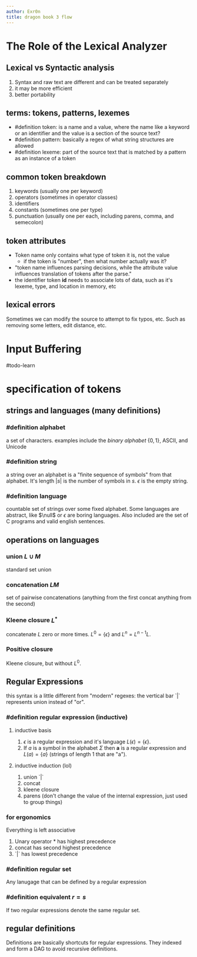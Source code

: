 ```yaml
---
author: Exr0n
title: dragon book 3 flow
---
```


# The Role of the Lexical Analyzer

## Lexical vs Syntactic analysis

1.  Syntax and raw text are different and can be treated separately
2.  it may be more efficient
3.  better portability

## terms: tokens, patterns, lexemes

-   \#definition token: is a name and a value, where the name like a
    keyword or an identifier and the value is a section of the source
    text?
-   \#definition pattern: basically a regex of what string structures
    are allowed
-   \#definition lexeme: part of the source text that is matched by a
    pattern as an instance of a token

## common token breakdown

1.  keywords (usually one per keyword)
2.  operators (sometimes in operator classes)
3.  identifiers
4.  constants (sometimes one per type)
5.  punctuation (usually one per each, including parens, comma, and
    semecolon)

## token attributes

-   Token name only contains what type of token it is, not the value
    -   if the token is \"number\", then what number actually was it?
-   \"token name influences parsing decisions, while the attribute value
    influences translation of tokens after the parse.\"
-   the identifier token **id** needs to associate lots of data, such as
    it\'s lexeme, type, and location in memory, etc

## lexical errors

Sometimes we can modify the source to attempt to fix typos, etc. Such as
removing some letters, edit distance, etc.

# Input Buffering

\#todo-learn

# specification of tokens

## strings and languages (many definitions)

### \#definition alphabet

a set of characters. examples include the *binary alphabet* $\{0, 1\}$,
ASCII, and Unicode

### \#definition string

a string over an alphabet is a \"finite sequence of symbols\" from that
alphabet. It\'s length $|s|$ is the number of symbols in $s$. $\epsilon$
is the empty string.

### \#definition language

countable set of strings over some fixed alphabet. Some languages are
abstract, like $\null$ or ${\epsilon}$ are boring languages. Also
included are the set of C programs and valid english sentences.

## operations on languages

### union $L\cup M$

standard set union

### concatenation $LM$

set of pairwise concatenations (anything from the first concat anything
from the second)

### Kleene closure $L^*$

concatenate $L$ zero or more times. $L^0 = \{\epsilon\}$ and
$L^n = L^{n-1}L$.

### Positive closure

Kleene closure, but without $L^0$.

## Regular Expressions

this syntax is a little different from \"modern\" regexes: the vertical
bar \`\|\` represents union instead of \"or\".

### \#definition regular expression (inductive)

1.  inductive basis

    1.  $\epsilon$ is a regular expression and it\'s language
        $L(\epsilon) = \{\epsilon\}$.
    2.  If *a* is a symbol in the alphabet $\Sigma$ then **a** is a
        regular expression and $L(a) = \{a\}$ (strings of length 1 that
        are \"a\").

2.  inductive induction (lol)

    1.  union \`\|\`
    2.  concat
    3.  kleene closure
    4.  parens (don\'t change the value of the internal expression, just
        used to group things)

### for ergonomics

Everything is left associative

1.  Unary operator \* has highest precedence
2.  concat has second highest precedence
3.  \`\|\` has lowest precedence

### \#definition regular set

Any lanugage that can be defined by a regular expression

### \#definition equivalent $r = s$

If two regular expressions denote the same regular set.

## regular definitions

Definitions are basically shortcuts for regular expressions. They
indexed and form a DAG to avoid recursive definitions.
